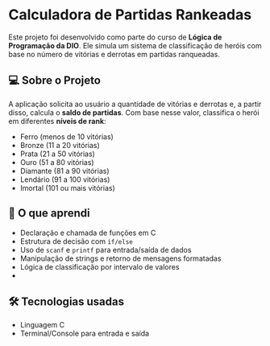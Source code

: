 # Calculadora de Partidas Rankeadas
Este projeto foi desenvolvido como parte do curso de **Lógica de Programação da DIO**. Ele simula um sistema de classificação de heróis com base no número de vitórias e derrotas em partidas ranqueadas.

## 💻 Sobre o Projeto
A aplicação solicita ao usuário a quantidade de vitórias e derrotas e, a partir disso, calcula o **saldo de partidas**. Com base nesse valor, classifica o herói em diferentes **níveis de rank**:

- Ferro (menos de 10 vitórias)  
- Bronze (11 a 20 vitórias)  
- Prata (21 a 50 vitórias)  
- Ouro (51 a 80 vitórias)  
- Diamante (81 a 90 vitórias)  
- Lendário (91 a 100 vitórias)  
- Imortal (101 ou mais vitórias)  

## 🧠 O que aprendi
- Declaração e chamada de funções em C  
- Estrutura de decisão com `if/else`  
- Uso de `scanf` e `printf` para entrada/saída de dados  
- Manipulação de strings e retorno de mensagens formatadas  
- Lógica de classificação por intervalo de valores
- 
## 🛠 Tecnologias usadas
- Linguagem C 
- Terminal/Console para entrada e saída


